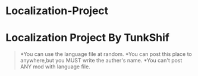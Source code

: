 # Localization-Project
Localization Project By TunkShif
================================
>*You can use the language file at random.
>*You can post this place to anywhere,but you MUST write the auther's name.
>*You can't post ANY mod with language file.
